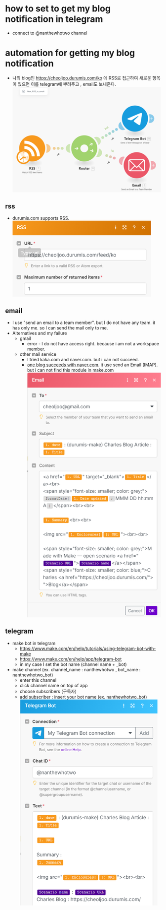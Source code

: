 # how to set to get my blog notification in telegram
- connect to @nanthewhotwo channel

# automation for getting my blog notification
- 나의 blog인 https://cheoljoo.durumis.com/ko 에 RSS로 접근하여 새로운 항목이 있으면 이를 telegram에 뿌려주고 , email도 보내준다.
![rss_to_email : image.png](image.png)

## rss
- durumis.com supports RSS.
![rss : image-2.png](image-2.png)

## email
- I use "send an email to a team member". but I do not have any team.  it has only me. so I can send the mail only to me.
- Alternatives and my failure
  - gmail
    - error - I do not have access right. because i am not a workspace member.
  - other mail service
    - I tried kaka.com and naver.com.  but i can not succeed.
    - [one blog succeeds with naver.com](https://2nd-deck.tistory.com/entry/Make-%EB%84%A4%EC%9D%B4%EB%B2%84-%EB%A9%94%EC%9D%BC%EC%9D%84-Email-%EB%AA%A8%EB%93%88%EB%A1%9C-%EC%84%A4%EC%A0%95).  it use send an Email (IMAP). but i can not find this module in make.com
![email set : image-1.png](image-1.png)

## telegram
- make bot in telegram
  - https://www.make.com/en/help/tutorials/using-telegram-bot-with-make
  - https://www.make.com/en/help/app/telegram-bot
  - in my case I set the bot name (channel name + _bot)
- make channel (ex. channel_name : nanthewhotwo  , bot_name : nanthewhotwo_bot)
  - enter this channel
  - click channel name on top of app
  - choose subscribers (구독자)
  - add subscriber : insert your bot name (ex. nanthewhotwo_bot)
![telegram : image-3.png](image-3.png)

